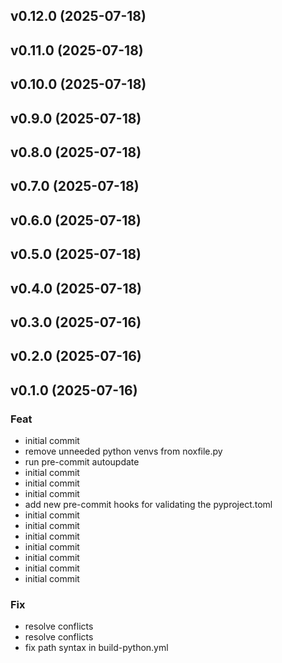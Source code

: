 ## v0.12.0 (2025-07-18)

## v0.11.0 (2025-07-18)

## v0.10.0 (2025-07-18)

## v0.9.0 (2025-07-18)

## v0.8.0 (2025-07-18)

## v0.7.0 (2025-07-18)

## v0.6.0 (2025-07-18)

## v0.5.0 (2025-07-18)

## v0.4.0 (2025-07-18)

## v0.3.0 (2025-07-16)

## v0.2.0 (2025-07-16)

## v0.1.0 (2025-07-16)

### Feat

- initial commit
- remove unneeded python venvs from noxfile.py
- run pre-commit autoupdate
- initial commit
- initial commit
- initial commit
- add new pre-commit hooks for validating the pyproject.toml
- initial commit
- initial commit
- initial commit
- initial commit
- initial commit
- initial commit
- initial commit

### Fix

- resolve conflicts
- resolve conflicts
- fix path syntax in build-python.yml
